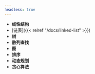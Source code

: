 ```yaml
---
headless: true
---
```


- **线性结构**
- [链表]({{< relref "/docs/linked-list" >}})
- **树**
- **散列查找**
- **图**
- **排序**
- **动态规划**
- **贪心算法**

<br />
